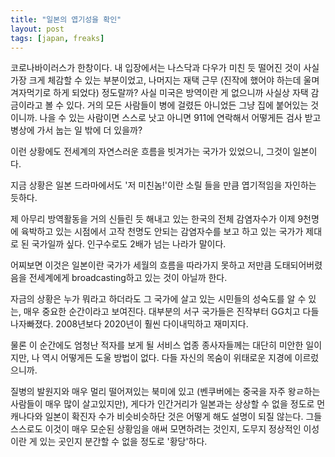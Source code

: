 ```yaml
---
title: "일본의 엽기성을 확인"
layout: post
tags: [japan, freaks]
---
```


코로나바이러스가 한창이다. 내 입장에서는 나스닥과 다우가 미친 듯 떨어진 것이 사실 가장 크게 체감할 수 있는 부분이었고, 나머지는 재택 근무 (진작에 했어야 하는데 울며 겨자먹기로 하게 되었다) 정도랄까? 사실 미국은 방역이란 게 없으니까 사실상 자택 감금이라고 볼 수 있다. 거의 모든 사람들이 병에 걸렸든 아니었든 그냥 집에 붙어있는 것이니까. 나을 수 있는 사람이면 스스로 낫고 아니면 911에 연락해서 어떻게든 검사 받고 병상에 가서 눕는 일 밖에 더 있을까?

이런 상황에도 전세계의 자연스러운 흐름을 빗겨가는 국가가 있었으니, 그것이 일본이다.

지금 상황은 일본 드라마에서도 '저 미친놈!'이란 소릴 들을 만큼 엽기적임을 자인하는 듯하다.

제 아무리 방역활동을 거의 신들린 듯 해내고 있는 한국의 전체 감염자수가 이제 9천명에 육박하고 있는 시점에서 고작 천명도 안되는 감염자수를 보고 하고 있는 국가가 제대로 된 국가일까 싶다. 인구수로도 2배가 넘는 나라가 말이다. 

어찌보면 이것은 일본이란 국가가 세월의 흐름을 따라가지 못하고 저만큼 도태되어버렸음을 전세계에게 broadcasting하고 있는 것이 아닐까 한다.

자금의 상황은 누가 뭐라고 하더라도 그 국가에 살고 있는 시민들의 성숙도를 알 수 있는, 매우 중요한 순간이라고 보여진다. 대부분의 서구 국가들은 진작부터 GG치고 다들 나자빠졌다. 2008년보다 2020년이 훨씬 다이내믹하고 재미지다. 

물론 이 순간에도 엄청난 적자를 보게 될 서비스 업종 종사자들께는 대단히 미안한 일이지만, 나 역시 어떻게든 도울 방법이 없다. 다들 자신의 목숨이 위태로운 지경에 이르렀으니까. 

질병의 발원지와 매우 멀리 떨어져있는 북미에 있고 (벤쿠버에는 중국을 자주 왕ㄹ하는 사람들이 매우 많이 살고있지만), 게다가 인간거리가 일본과는 상상할 수 없을 정도로 먼 캐나다와 일본이 확진자 수가 비슷비슷하단 것은 어떻게 해도 설명이 되질 않는다. 그들 스스로도 이것이 매우 모순된 상황임을 애써 모면하려는 것인지, 도무지 정상적인 이성이란 게 있는 곳인지 분간할 수 없을 정도로 '황당'하다.
